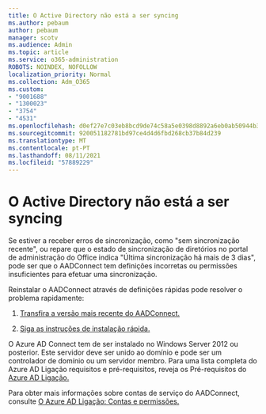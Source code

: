 ```yaml
---
title: O Active Directory não está a ser syncing
ms.author: pebaum
author: pebaum
manager: scotv
ms.audience: Admin
ms.topic: article
ms.service: o365-administration
ROBOTS: NOINDEX, NOFOLLOW
localization_priority: Normal
ms.collection: Adm_O365
ms.custom:
- "9001688"
- "1300023"
- "3754"
- "4531"
ms.openlocfilehash: d0ef27e7c03eb8bcd9de74c58a5e0398d8892a6eb0ab50944b3c2201247fa0b8
ms.sourcegitcommit: 920051182781bd97ce4d4d6fbd268cb37b84d239
ms.translationtype: MT
ms.contentlocale: pt-PT
ms.lasthandoff: 08/11/2021
ms.locfileid: "57889229"
---
```

# <a name="active-directory-not-syncing"></a>O Active Directory não está a ser syncing

Se estiver a receber erros de sincronização, como "sem sincronização recente", ou repare que o estado de sincronização de diretórios no portal de administração do Office indica "Última sincronização há mais de 3 dias", pode ser que o AADConnect tem definições incorretas ou permissões insuficientes para efetuar uma sincronização.  

Reinstalar o AADConnect através de definições rápidas pode resolver o problema rapidamente:

1. [Transfira a versão mais recente do AADConnect.](https://go.microsoft.com/fwlink/?LinkId=615771)

2. [Siga as instruções de instalação rápida.](https://docs.microsoft.com/azure/active-directory/hybrid/how-to-connect-install-express)

O Azure AD Connect tem de ser instalado no Windows Server 2012 ou posterior. Este servidor deve ser unido ao domínio e pode ser um controlador de domínio ou um servidor membro. Para uma lista completa do Azure AD Ligação requisitos e pré-requisitos, reveja os Pré-requisitos do [Azure AD Ligação.](https://docs.microsoft.com/azure/active-directory/hybrid/how-to-connect-install-prerequisites)

Para obter mais informações sobre contas de serviço do AADConnect, consulte [O Azure AD Ligação: Contas e permissões.](https://docs.microsoft.com/azure/active-directory/hybrid/reference-connect-accounts-permissions)
